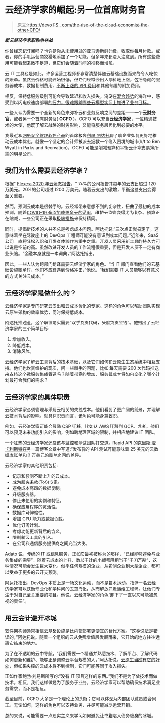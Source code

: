 # 云经济学家的崛起:另一位首席财务官

> 原文:[https://devo PS . com/the-rise-of-the-cloud-economist-the-other-CFO/](https://devops.com/the-rise-of-the-cloud-economist-the-other-cfo/)

***新云经济学家职称争夺战***

你曾经忘记订阅吗？也许是你从未使用过的亚马逊新鲜升级，收取你每月付款。或者，你的手机运营商狡猾地添加了一个功能，但多年来都没人注意到。所有这些费用可能看起来微不足道，但它们会随着时间的推移而增加。

云 IT 工具也是如此。许多运营工程师都非常清楚伴随云基础设施而来的令人吃惊的账单。虽然云价格可能开始很低，但它们经常会出人意料地上涨，包括隐藏的服务器成本、数据复制费用、[不断上涨的 API 费用](https://gadgets.ndtv.com/apps/features/google-maps-apis-new-pricing-impact-1907242)和其他有趣的附加费用。

相反，保持低服务级别可能会导致延迟和收入损失。淹没在[混合趋势](https://devops.com/3-key-issues-with-hybrid-cloud-transformation/)的海洋中，感受到以闪电般速度部署[的压力，很难跟踪哪些云模型实际上推进了业务目标。](https://devops.com/top-pressing-concerns-for-ci-cd-in-2020/)

一些人认为需要一个全新的角色来弥补云和业务反响之间的差距——一个**云财务官**，或者另一个首席财务官( **OCFO** )。OCFO 可以充当**云经济学家**，一位精通技术的大使，他既了解云战略的财务影响，又能将服务层优化到必要的水平。

我最近和[网络安全管理软件产品](https://www.solarwinds.com/)的首席极客[利昂·阿达托](https://www.linkedin.com/in/adatole/)聊了聊企业如何更好地推动云成本优化。就像一个坚定的会计师被派去拯救一个陷入困境的城市(h/t to Ben Wyatt in Parks and Recreation)，OCFO 可能是削减预算和平衡云计算支票簿所需的明星公司。

## 我们为什么需要云经济学家？

根据" [Flexera 2020 年云状态报告](https://www.flexera.com/blog/industry-trends/trend-of-cloud-computing-2020)，" 74%的公司报告其每年的云支出超过 120 万美元。20%的公司超过 1200 万美元。随着云支出的激增，平衡这些支出变得至关重要。

然而，预测云成本是很棘手的。云经常带来意想不到的复杂性，扭曲了最初的成本预测。随着[COVID–19 全面加速更多云的采用](https://devops.com/how-200-cios-responded-to-a-fully-remote-economy/)，维护云监管变得尤为复杂。预算正在缩减，一些公司正在采取[极端措施](https://www.cnbc.com/2020/08/16/coronavirus-flight-attendants-brace-for-job-cuts-seek-supplement-income.html)来保持精简。

同时，提倡新技术的人并不总是考虑成本问题。阿达托说:“三次点击就搞定了，这意味着坐在驾驶座上的 DevOps 工程师可能没有意识到成本问题。”近年来，SaaS 公司一直将轻松入职和开发者体验作为重中之重。开发人员采用新工具的持久力可以说是空前的高。虽然改进开发人员的工作流程很重要，但是开发人员不一定有商业头脑。“金融本身就是一本词典，”阿达托指出。

因此，一些人认为跨部门翻译需要云经济学家的角色。“当 IT 部门查看他们的云基础设施账单时，他们不应该遇到价格冲击，”他说。“我们需要 IT 人员能够以有意义的方式关注云成本。”

## 云经济学家是做什么的？

云经济学家是专门研究云支出和云成本优化的专家。这样的角色可以帮助团队实现云原生架构的效率优势，同时保持低成本。

阿达托描述道，这个职位确实需要“双手负责代码，头脑负责金钱”。他列出了云经济学家的三个简单目标:

1.  增加收入。
2.  降低成本。
3.  消除风险。

云经济学家了解云工具背后的技术基础，以及它们如何在云原生生态系统中相互支持。他们也欣赏维护的现实，问一些棘手的问题，比如:每天需要 200 次代码推送来支持这个微服务集成管道吗？随着带宽的增加，服务器成本将如何变化？哪个计划最符合我们的需求？

## 云经济学家的具体职责

云经济学家必须管理与采用云相关的失控成本。他们看到了更广阔的前景，并理解云技术背后的影响。就具体职责而言，该角色可能身兼数职。

例如，云经济学家可能会鼓励 CSP 迁移，比如从 AWS 迁移到 GCP。或者，他们可以预见未来功能引入的影响，例如跨地理区域的限制，并相应地建议 IT 团队。

一个狂热的云经济学家还应该与监控和测试团队打交道。Rapid API 的[克里斯·麦卡利斯特](https://devops.com/how-api-testing-can-save-you-thousands/)在另一篇博客文章中写道:“发布前的 API 测试可能意味着 25 美元的云数据库账单和 3 万美元的账单之间的差异。

云经济学家的其他职责包括:

*   记录和预测不断上升的云成本。
*   成为服务条款(ToS)专家。
*   避免成本高昂的数据复制。
*   升级服务器。
*   停止未使用的实例和特征。
*   确保应用程序的灵活性。
*   数据库可伸缩性。
*   增加 CPU 能力或数据负载。
*   优化订阅计划。
*   考虑功能更新背后的含义。
*   限制新云工具的引入。
*   在公司和通信服务提供商之间充当大使。

Adato 说，传统的 IT 或信息服务，正如它最初被称为的那样，“已经能够避免与业务集成的需要”。随着云成本的上升，数以千计的小额费用相当于“千刀万剐”，这种情况可能会发生巨大变化。似乎任何规模的企业，从初创企业到大型企业，都可以受益于更多的云开支预测。

阿达托指出，DevOps 本质上是一场文化运动，而不是技术运动。指派一名云经济学家可以鼓励专业化和学科间的去孤岛化，从而解放开发运维工程师，让他们专注于对自己至关重要的项目。他说，云经济学家的角色“卸下了一直以来可能被忽视的责任”。

## 用云会计避开冰城

软件架构师通常相信云基础设施是比内部部署更便宜的替代方案。“这种说法是错误的，”阿达托说。随着一个组织的云从免费增值层发展而来，它开始的地方往往远离它结束的地方。

为了在不透明的云中导航，“我们需要一个精通并熟悉技术、了解平台、了解代码如何更新和维护、能够正确调整云平台规模的人，”阿达托说。[云原生当然有它的好处](https://devops.com/distinguishing-between-cloud-washed-and-cloud-native/)，但如果失控的云成本得不到控制，它们可能等同于收入损失。

正如作家鲍勃·刘易斯所写的:“没有 IT 项目这样的东西。”我们不是为了做技术而做技术。相反，我们这样做是为了服务于业务。云经济学家可以帮助确保技术满足业务需求，而不是相反。

截至目前，OCFO 大多是一个理论上的头衔；它可以体现为内部团队成员或合同工。无论如何，这样的角色可以支持业务，并尽可能减少运营开销。

总的来说，可能需要一点现实主义来学习如何避免让书籍陷入债务缠身的冰城。